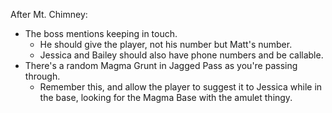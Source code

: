 After Mt. Chimney:
- The boss mentions keeping in touch.
	- He should give the player, not his number but Matt's number.
	- Jessica and Bailey should also have phone numbers and be callable.
- There's a random Magma Grunt in Jagged Pass as you're passing through. 
	- Remember this, and allow the player to suggest it to Jessica while in the base, looking for the Magma Base with the amulet thingy.

